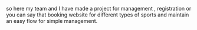so here my team and I have made a project for management , registration or you can say that booking website for different types of sports and maintain an easy flow for simple management.
